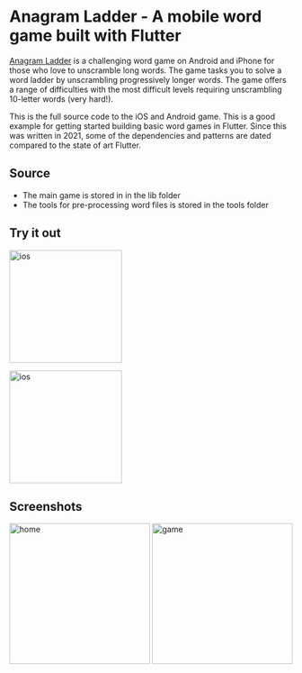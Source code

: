 # Anagram Ladder - A mobile word game built with Flutter

[Anagram Ladder](https://matthewmanela.com/anagram-ladder/) is a challenging word game on Android and iPhone for those who love to unscramble long words. The game tasks you to solve a word ladder by unscrambling progressively longer words.
The game offers a range of difficulties with the most difficult levels requiring unscrambling 10-letter words (very hard!).

This is the full source code to the iOS and Android game. This is a good example for getting started building basic word games in Flutter. Since this was written in 2021, some
of the dependencies and patterns are dated compared to the state of art Flutter.  

## Source
- The main game is stored in in the lib folder
- The tools for pre-processing word files is stored in the tools folder

## Try it out

[<img src="https://matthewmanela.com/wp-content/uploads/2021/06/download-on-the-app-store-1.png" alt="ios" style="width:200px;"/>](https://apps.apple.com/us/app/anagram-ladder/id1566804631)

[<img src="https://matthewmanela.com/wp-content/uploads/2021/06/google-play-badge-1-1-300x89.png" alt="ios" style="width:200px;"/>](https://play.google.com/store/apps/details?id=com.farblondzshet.anagramladder) 

## Screenshots

<img src="https://is5-ssl.mzstatic.com/image/thumb/PurpleSource115/v4/e7/08/46/e7084625-d2b2-610a-f318-6ec3b07ceb08/0ec68b51-b9de-4427-a927-d51cfad47678_MainScreen.png/1242x2688bb.png" alt="home" style="width:250px;"/>

<img src="https://is3-ssl.mzstatic.com/image/thumb/PurpleSource125/v4/d8/11/e9/d811e901-250a-3c19-1728-df40b98b38da/0f009bde-1baa-4ae8-97ff-ea55bf1680f1_NormalLadder.png/1242x2688bb.png" alt="game" style="width:250px;"/> 

